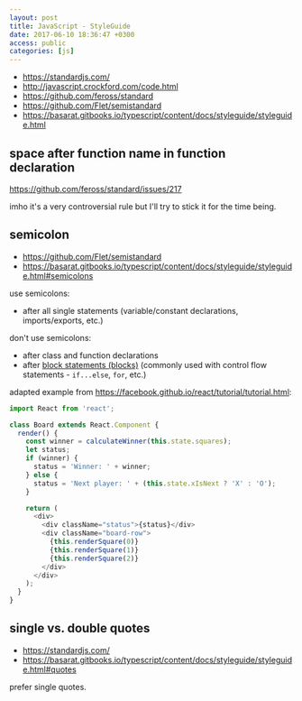 ```yaml
---
layout: post
title: JavaScript - StyleGuide
date: 2017-06-10 18:36:47 +0300
access: public
categories: [js]
---
```


<!-- more -->

- <https://standardjs.com/>
- <http://javascript.crockford.com/code.html>
- <https://github.com/feross/standard>
- <https://github.com/Flet/semistandard>
- <https://basarat.gitbooks.io/typescript/content/docs/styleguide/styleguide.html>

## space after function name in function declaration

<https://github.com/feross/standard/issues/217>

imho it's a very controversial rule but I'll try to stick it for the time being.

## semicolon

- <https://github.com/Flet/semistandard>
- <https://basarat.gitbooks.io/typescript/content/docs/styleguide/styleguide.html#semicolons>

use semicolons:

- after all single statements (variable/constant declarations, imports/exports, etc.)

don't use semicolons:

- after class and function declarations
- after [block statements (blocks)](https://developer.mozilla.org/en/docs/Web/JavaScript/Reference/Statements/block)
  (commonly used with control flow statements - `if...else`, `for`, etc.)

adapted example from <https://facebook.github.io/react/tutorial/tutorial.html>:

```javascript
import React from 'react';

class Board extends React.Component {
  render() {
    const winner = calculateWinner(this.state.squares);
    let status;
    if (winner) {
      status = 'Winner: ' + winner;
    } else {
      status = 'Next player: ' + (this.state.xIsNext ? 'X' : 'O');
    }

    return (
      <div>
        <div className="status">{status}</div>
        <div className="board-row">
          {this.renderSquare(0)}
          {this.renderSquare(1)}
          {this.renderSquare(2)}
        </div>
      </div>
    );
  }
}
```

## single vs. double quotes

- <https://standardjs.com/>
- <https://basarat.gitbooks.io/typescript/content/docs/styleguide/styleguide.html#quotes>

prefer single quotes.
